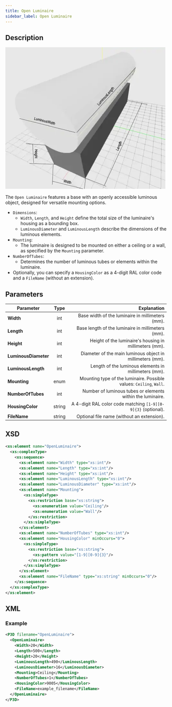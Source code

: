 ```yaml
---
title: Open Luminaire
sidebar_label: Open Luminaire
---
```


## Description

![Open Luminaire](/img/docs/geometry/parametric/open-luminaire.webp)

The `Open Luminaire` features a base with an openly accessible luminous object, designed for versatile mounting options.

- `Dimensions`:
  - `Width`, `Length`, and `Height` define the total size of the luminaire's housing as a bounding box.
  - `LuminousDiameter` and `LuminousLength` describe the dimensions of the luminous elements.
- `Mounting`:
  - The luminaire is designed to be mounted on either a ceiling or a wall, as specified by the `Mounting` parameter.
- `NumberOfTubes`:
  - Determines the number of luminous tubes or elements within the luminaire.
- Optionally, you can specify a `HousingColor` as a 4-digit RAL color code and a `FileName` (without an extension).

## Parameters

| Parameter        |  Type  | Explanation                                                                                |
| ---------------- | :----: | ------------------------------------------------------------------------------------------:|
| **Width**        | int    | Base width of the luminaire in millimeters (mm).                                            |
| **Length**       | int    | Base length of the luminaire in millimeters (mm).                                           |
| **Height**       | int    | Height of the luminaire's housing in millimeters (mm).                                      |
| **LuminousDiameter** | int | Diameter of the main luminous object in millimeters (mm).                                   |
| **LuminousLength**   | int | Length of the luminous elements in millimeters (mm).                                        |
| **Mounting**     | enum   | Mounting type of the luminaire. Possible values: `Ceiling`, `Wall`.                         |
| **NumberOfTubes**| int    | Number of luminous tubes or elements within the luminaire.                                  |
| **HousingColor** | string | A 4-digit RAL color code matching `[1-9][0-9]{3}` (optional).                               |
| **FileName**     | string | Optional file name (without an extension).                                                 |

## XSD

```xml
<xs:element name="OpenLuminaire">
  <xs:complexType>
    <xs:sequence>
      <xs:element name="Width" type="xs:int"/>
      <xs:element name="Length" type="xs:int"/>
      <xs:element name="Height" type="xs:int"/>
      <xs:element name="LuminousLength" type="xs:int"/>
      <xs:element name="LuminousDiameter" type="xs:int"/>
      <xs:element name="Mounting">
        <xs:simpleType>
          <xs:restriction base="xs:string">
            <xs:enumeration value="Ceiling"/>
            <xs:enumeration value="Wall"/>
          </xs:restriction>
        </xs:simpleType>
      </xs:element>
      <xs:element name="NumberOfTubes" type="xs:int"/>
      <xs:element name="HousingColor" minOccurs="0">
        <xs:simpleType>
          <xs:restriction base="xs:string">
            <xs:pattern value="[1-9][0-9]{3}"/>
          </xs:restriction>
        </xs:simpleType>
      </xs:element>
      <xs:element name="FileName" type="xs:string" minOccurs="0"/>
    </xs:sequence>
  </xs:complexType>
</xs:element>
```

## XML

### Example

```xml
<P3D filename="OpenLuminaire">
  <OpenLuminaire>
    <Width>20</Width>
    <Length>500</Length>
    <Height>20</Height>
    <LuminousLength>490</LuminousLength>
    <LuminousDiameter>16</LuminousDiameter>
    <Mounting>Ceiling</Mounting>
    <NumberOfTubes>1</NumberOfTubes>
    <HousingColor>9005</HousingColor>
    <FileName>example_filename</FileName>
  </OpenLuminaire>
</P3D>
```
